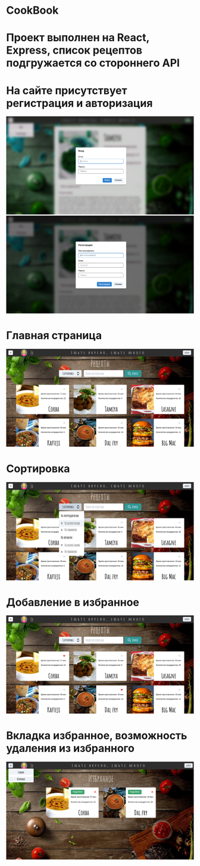 <h1> CookBook</h1>
<h1>Проект выполнен на React, Express, список рецептов подгружается со стороннего API</h1>

<h1>На сайте присутствует регистрация и авторизация</h1>

![Авторизация](https://github.com/EdKhismatov/cookbook/blob/main/авторизация.png)
![Регистрация](https://github.com/EdKhismatov/cookbook/blob/main/регистрация.png)


<h1>Главная страница</h1>

![Главная](https://github.com/EdKhismatov/cookbook/blob/main/главная.png)


<h1>Сортировка</h1>

![Сортировка](https://github.com/EdKhismatov/cookbook/blob/main/сортировка.png)


<h1>Добавление в избранное</h1>

![избранное](https://github.com/EdKhismatov/cookbook/blob/main/избранное.png)


<h1>Вкладка избранное, возможность удаления из избранного</h1>

![избранное](https://github.com/EdKhismatov/cookbook/blob/main/избранное2.png)
